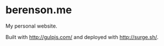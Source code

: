 # berenson.me
My personal website.

Built with http://gulpjs.com/ and deployed with http://surge.sh/.
